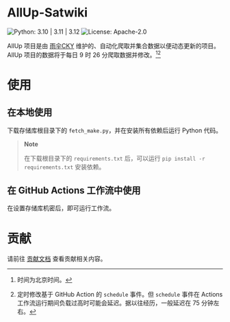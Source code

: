 # AllUp-Satwiki

![Python: 3.10 | 3.11 | 3.12](https://img.shields.io/badge/Python-3.10%20%7C%203.11%20%7C%203.12-python?style=social&logo=python&logoColor=blue) ![License: Apache-2.0](https://img.shields.io/github/license/yusancky/AllUp-Satwiki?style=social)

AllUp 项目是由 [雨伞CKY](https://github.com/yusancky) 维护的、自动化爬取并集合数据以便动态更新的项目。AllUp 项目的数据将于每日 $9$ 时 $26$ 分爬取数据并修改。[^1][^2]

# 使用

## 在本地使用

下载存储库根目录下的 `fetch_make.py`，并在安装所有依赖后运行 Python 代码。

> **Note**
> 
> 在下载根目录下的 `requirements.txt` 后，可以运行 `pip install -r requirements.txt` 安装依赖。

## 在 GitHub Actions 工作流中使用

在设置存储库机密后，即可运行工作流。

# 贡献

请前往 [贡献文档](/.github/CONTRIBUTING.md) 查看贡献相关内容。

[^1]: 时间为北京时间。

[^2]: 定时修改基于 GitHub Action 的 `schedule` 事件。但 `schedule` 事件在 Actions 工作流运行期间负载过高时可能会延迟。据以往经历，一般延迟在 75 分钟左右。